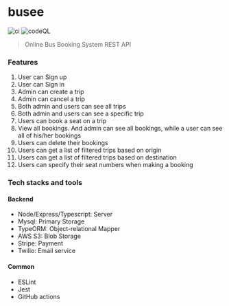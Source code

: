 # busee
![ci](https://github.com/desirekaleba/busee/actions/workflows/ci.yaml/badge.svg)
![codeQL](https://github.com/desirekaleba/busee/actions/workflows/codeql-analysis.yml/badge.svg)
> Online Bus Booking System REST API
### Features
1. User can Sign up
2. User can Sign in
3. Admin can create a trip
4. Admin can cancel a trip
5. Both admin and users can see all trips
6. Both admin and users can see a specific trip
7. Users can book a seat on a trip
8. View all bookings. And admin can see all bookings, while a user can see all of his/her bookings
9. Users can delete their bookings
10. Users can get a list of filtered trips based on origin
11. Users can get a list of filtered trips based on destination
12. Users can specify their seat numbers when making a booking

### Tech stacks and tools
#### Backend
- Node/Express/Typescript: Server
- Mysql: Primary Storage
- TypeORM: Object-relational Mapper
- AWS S3: Blob Storage
- Stripe: Payment
- Twilio: Email service
#### Common
- ESLint
- Jest
- GitHub actions


